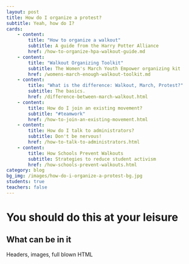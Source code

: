 ```yaml
---
layout: post
title: How do I organize a protest?
subtitle: Yeah, how do I?
cards:
    - content:
        title: "How to organize a walkout"
        subtitle: A guide from the Harry Potter Alliance
        href: /how-to-organize-hpa-walkout-guide.md
    - content:
        title: "Walkout Organizing Toolkit"
        subtitle: The Women's March Youth Empower organizing kit
        href: /womens-march-enough-walkout-toolkit.md
    - content:
        title: "What is the difference: Walkout, March, Protest?"
        subtitle: The basics.
        href: /difference-between-march-walkout.html
    - content:
        title: How do I join an existing movement?
        subtitle: "#teamwork"
        href: /how-to-join-an-existing-movement.html
    - content:
        title: How do I talk to administrators?
        subtitle: Don't be nervous!
        href: /how-to-talk-to-administrators.html
    - content:
        title: How Schools Prevent Walkouts
        subtitle: Strategies to reduce student activism
        href: /how-schools-prevent-walkouts.html
category: blog
bg_img: /images/how-do-i-organize-a-protest-bg.jpg
students: true
teachers: false
---
```


You should do this at your leisure
==================================

## What can be in it

Headers, images, full blown HTML


